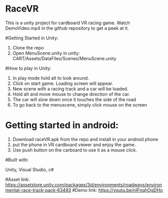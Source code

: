 # RaceVR
This is a unity project for cardboard VR racing game. Watch DemoVideo.mp4 in the github repository to get a peek at it.  

#Getting Started in Unity:
1. Clone the repo 
2. Open MenuScene.unity in unity: CART/Assets/DataFiles/Scenes/MenuScene.unity

#How to play in Unity:
1. In play mode hold alt to look around. 
2. Click on start game. Loading screen will appear.
3. New scene with a racing track and a car will be loaded.
4. Hold alt and move mouse to change direction of the car.
5. The car will slow down once it touches the side of the road
6. To go back to the menuscene, simply click mouse on the screen 

# Getting started in android:
1. Download raceVR.apk from the repo and install in your android phone 
2. put the phone in VR cardboard viewer and enjoy the game. 
3. Use push button on the carboard to use it as a mouse click. 

#Built with:

Unity, Visual Studio, c#

#Asset link: 
https://assetstore.unity.com/packages/3d/environments/roadways/environmental-race-track-pack-63493
#Demo link:
https://youtu.be/nIFnqhOgDHo
